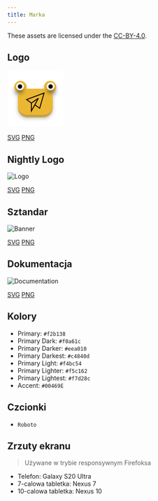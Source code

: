 ```yaml
---
title: Marka
---
```


These assets are licensed under the [CC-BY-4.0](https://github.com/LinwoodDev/Butterfly/blob/develop/BRANDING_LICENSE).

## Logo

![Logo](/img/logo.svg)

[SVG](/img/logo.svg) [PNG](/img/logo.png)

## Nightly Logo

![Logo](/img/nightly.svg)

[SVG](/img/nightly.svg) [PNG](/img/nightly.png)

## Sztandar

![Banner](/img/banner.svg)

[SVG](/img/banner.svg) [PNG](/img/banner.png)

## Dokumentacja

![Documentation](/img/docs.svg)

[SVG](/img/docs.svg) [PNG](/img/docs.png)

## Kolory

- Primary: `#f2b138`
- Primary Dark: `#f0a61c`
- Primary Darker: `#eea010`
- Primary Darkest: `#c4840d`
- Primary Light: `#f4bc54`
- Primary Lighter: `#f5c162`
- Primary Lightest: `#f7d28c`
- Accent: `#00469E`

## Czcionki

- `Roboto`

## Zrzuty ekranu

> Używane w trybie responsywnym Firefoksa

- Telefon: Galaxy S20 Ultra
- 7-calowa tabletka: Nexus 7
- 10-calowa tabletka: Nexus 10
